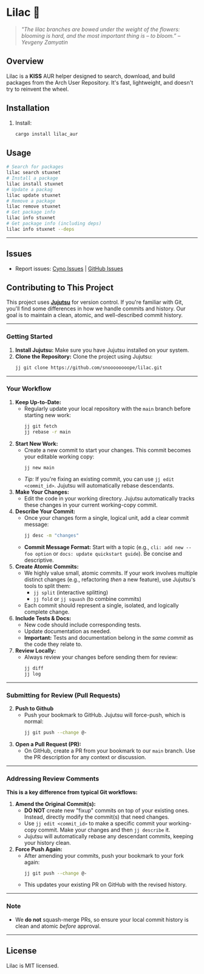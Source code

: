 # Lilac 🌸 
> *"The lilac branches are bowed under the weight of the flowers: blooming is hard, and the most important thing is – to bloom.” – Yevgeny Zamyatin*

## Overview
Lilac is a **KISS** AUR helper designed to search, download, and build packages from the Arch User Repository. It's fast, lightweight, and doesn't try to reinvent the wheel.

## Installation
1. Install:
   ```bash
   cargo install lilac_aur
   ```

## Usage
```bash
# Search for packages
lilac search stuxnet
# Install a package
lilac install stuxnet
# Update a packag
lilac update stuxnet
# Remove a package
lilac remove stuxnet
# Get package info
lilac info stuxnet
# Get package info (including deps)
lilac info stuxnet --deps
```
---

## Issues
- Report issues: [Cyno Issues](https://git.cyno.space/issues) | [GitHub Issues](https://github.com/snoooooooope/lilac/issues)

## Contributing to This Project

This project uses [**Jujutsu**](https://github.com/jj-vcs/jj) for version control. If you're familiar with Git, you'll find some differences in how we handle commits and history. Our goal is to maintain a clean, atomic, and well-described commit history.

---

### Getting Started

1.  **Install Jujutsu:** Make sure you have Jujutsu installed on your system.
2.  **Clone the Repository:** Clone the project using Jujutsu:
    ```bash
    jj git clone https://github.com/snoooooooope/lilac.git
    ```
---

### Your Workflow

1.  **Keep Up-to-Date:**
    * Regularly update your local repository with the `main` branch before starting new work:
        ```bash
        jj git fetch
        jj rebase -r main
        ```
2.  **Start New Work:**
    * Create a new commit to start your changes. This commit becomes your editable working copy:
        ```bash
        jj new main
        ```
    * *Tip:* If you're fixing an existing commit, you can use `jj edit <commit_id>`. Jujutsu will automatically rebase descendants.
3.  **Make Your Changes:**
    * Edit the code in your working directory. Jujutsu automatically tracks these changes in your current working-copy commit.
4.  **Describe Your Commit:**
    * Once your changes form a single, logical unit, add a clear commit message:
        ```bash
        jj desc -m "changes"
        ```
    * **Commit Message Format:** Start with a topic (e.g., `cli: add new --foo option` or `docs: update quickstart guide`). Be concise and descriptive.
5.  **Create Atomic Commits:**
    * We highly value small, atomic commits. If your work involves multiple distinct changes (e.g., refactoring *then* a new feature), use Jujutsu's tools to split them:
        * `jj split` (interactive splitting)
        * `jj fold` or `jj squash` (to combine commits)
    * Each commit should represent a single, isolated, and logically complete change.
6.  **Include Tests & Docs:**
    * New code should include corresponding tests.
    * Update documentation as needed.
    * **Important:** Tests and documentation belong in the *same commit* as the code they relate to.
7.  **Review Locally:**
    * Always review your changes before sending them for review:
        ```bash
        jj diff
        jj log
        ```      
---

### Submitting for Review (Pull Requests)

2.  **Push to Github**
    * Push your bookmark to GitHub. Jujutsu will force-push, which is normal:
        ```bash
        jj git push --change @-
        ```
3.  **Open a Pull Request (PR):**
    * On GitHub, create a PR from your bookmark to our `main` branch. Use the PR description for any context or discussion.

---

### Addressing Review Comments

**This is a key difference from typical Git workflows:**

1.  **Amend the Original Commit(s):**
    * **DO NOT** create new "fixup" commits on top of your existing ones. Instead, directly modify the commit(s) that need changes.
    * Use `jj edit <commit_id>` to make a specific commit your working-copy commit. Make your changes and then `jj describe` it.
    * Jujutsu will automatically rebase any descendant commits, keeping your history clean.
2.  **Force Push Again:**
    * After amending your commits, push your bookmark to your fork again:
        ```bash
        jj git push --change @-
        ```
    * This updates your existing PR on GitHub with the revised history.

---

### Note

* We **do not** squash-merge PRs, so ensure your local commit history is clean and atomic *before* approval.

---

## License
Lilac is MIT licensed.
